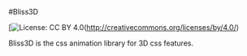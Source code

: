 #Bliss3D

[![License: CC BY 4.0](https://img.shields.io/badge/License-CC%20BY%204.0-lightgrey.svg)(http://creativecommons.org/licenses/by/4.0/)

Bliss3D is the css animation library for 3D css features.

